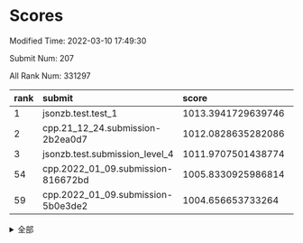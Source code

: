 # Scores

Modified Time: 2022-03-10 17:49:30

Submit Num: 207

All Rank Num: 331297

| rank |               submit               |       score        |       sigma        | pk_num |
| :--- | :--------------------------------- | :----------------- | :----------------- | :----- |
| 1    | jsonzb.test.test_1                 | 1013.3941729639746 | 0.7998730509284977 | 6400   |
| 2    | cpp.21_12_24.submission-2b2ea0d7   | 1012.0828635282086 | 0.7877225959223245 | 6401   |
| 3    | jsonzb.test.submission_level_4     | 1011.9707501438774 | 0.7790275603371409 | 6403   |
| 54   | cpp.2022_01_09.submission-816672bd | 1005.8330925986814 | 0.718490525828532  | 6402   |
| 59   | cpp.2022_01_09.submission-5b0e3de2 | 1004.656653733264  | 0.7060341934705692 | 6399   |


<details>
<summary>全部</summary>

| rank |                 submit                 |       score        |       sigma        | pk_num |
| :--- | :------------------------------------- | :----------------- | :----------------- | :----- |
| 1    | jsonzb.test.test_1                     | 1013.3941729639746 | 0.7998730509284977 | 6400   |
| 2    | cpp.21_12_24.submission-2b2ea0d7       | 1012.0828635282086 | 0.7877225959223245 | 6401   |
| 3    | jsonzb.test.submission_level_4         | 1011.9707501438774 | 0.7790275603371409 | 6403   |
| 4    | gobigger.level_3.submission_level_3_23 | 1011.6459246361692 | 0.7541648627746792 | 6403   |
| 5    | gobigger.level_3.submission_level_3_25 | 1011.5616377765805 | 0.7948678344765249 | 6401   |
| 6    | gobigger.level_3.submission_level_3_1  | 1011.4916357974595 | 0.786346011017032  | 6394   |
| 7    | gobigger.level_3.submission_level_3_46 | 1011.343051879548  | 0.7653271795508009 | 6405   |
| 8    | gobigger.level_3.submission_level_3_41 | 1011.2859720447601 | 0.771483610530336  | 6400   |
| 9    | gobigger.level_3.submission_level_3_49 | 1011.1548689707606 | 0.7694316219825386 | 6397   |
| 10   | gobigger.level_3.submission_level_3_14 | 1011.0138336625764 | 0.7760854657075095 | 6394   |
| 11   | gobigger.level_3.submission_level_3_8  | 1010.9793619454434 | 0.7511549248776701 | 6404   |
| 12   | gobigger.level_3.submission_level_3_45 | 1010.7550342289139 | 0.7778851399527458 | 6406   |
| 13   | gobigger.level_3.submission_level_3_44 | 1010.7538568091591 | 0.756728262338077  | 6398   |
| 14   | gobigger.level_3.submission_level_3_48 | 1010.7073580458665 | 0.7770843042800573 | 6397   |
| 15   | gobigger.level_3.submission_level_3_16 | 1010.6453448677152 | 0.7429527962525292 | 6397   |
| 16   | gobigger.level_3.submission_level_3_11 | 1010.4639546043503 | 0.765496003971417  | 6406   |
| 17   | gobigger.level_3.submission_level_3_17 | 1010.4568337843995 | 0.7527144194610562 | 6400   |
| 18   | gobigger.level_3.submission_level_3_38 | 1010.4518644511629 | 0.7490914148067775 | 6402   |
| 19   | gobigger.level_3.submission_level_3_26 | 1010.3837067837474 | 0.7787243807726176 | 6400   |
| 20   | gobigger.level_3.submission_level_3_6  | 1010.1976345118179 | 0.7482297975898347 | 6404   |
| 21   | gobigger.level_3.submission_level_3_43 | 1010.1714416713983 | 0.7622311366035319 | 6406   |
| 22   | gobigger.level_3.submission_level_3_0  | 1010.1213169569131 | 0.766294601118567  | 6401   |
| 23   | gobigger.level_3.submission_level_3_12 | 1010.1018428581594 | 0.7689736548983097 | 6403   |
| 24   | gobigger.level_3.submission_level_3_40 | 1010.0788087927144 | 0.7790355988693745 | 6399   |
| 25   | gobigger.level_3.submission_level_3_31 | 1010.0573088673016 | 0.7646702974760157 | 6403   |
| 26   | gobigger.level_3.submission_level_3_5  | 1010.0331932689816 | 0.761688078049725  | 6407   |
| 27   | gobigger.level_3.submission_level_3_30 | 1010.0186823962152 | 0.7799176723739305 | 6402   |
| 28   | gobigger.level_3.submission_level_3_13 | 1009.9380399356774 | 0.7530047603608176 | 6401   |
| 29   | gobigger.level_3.submission_level_3_4  | 1009.9035674949284 | 0.758090697621473  | 6407   |
| 30   | gobigger.level_3.submission_level_3_9  | 1009.8923668323755 | 0.7476342562616145 | 6404   |
| 31   | gobigger.level_3.submission_level_3_2  | 1009.8570234274251 | 0.7447786718083903 | 6398   |
| 32   | gobigger.level_3.submission_level_3_39 | 1009.8416332523685 | 0.7466432393517469 | 6408   |
| 33   | gobigger.level_3.submission_level_3_15 | 1009.8346018099362 | 0.7636212886694087 | 6398   |
| 34   | gobigger.level_3.submission_level_3_32 | 1009.7935005255232 | 0.7549989796360879 | 6398   |
| 35   | gobigger.level_3.submission_level_3_21 | 1009.7719012397536 | 0.7727498704623521 | 6402   |
| 36   | gobigger.level_3.submission_level_3_36 | 1009.7171013478954 | 0.7601933124964396 | 6401   |
| 37   | gobigger.level_3.submission_level_3_37 | 1009.6347343090056 | 0.7714252280890748 | 6407   |
| 38   | gobigger.level_3.submission_level_3_7  | 1009.5852412701289 | 0.747356886287085  | 6404   |
| 39   | gobigger.level_3.submission_level_3_22 | 1009.5646434546398 | 0.748791087715491  | 6404   |
| 40   | gobigger.level_3.submission_level_3_29 | 1009.538017067605  | 0.7552222200057871 | 6396   |
| 41   | gobigger.level_3.submission_level_3_42 | 1009.4389871985728 | 0.7578027483914613 | 6401   |
| 42   | gobigger.level_3.submission_level_3_35 | 1009.4059742662834 | 0.7534110082994946 | 6398   |
| 43   | gobigger.level_3.submission_level_3_19 | 1009.3235166445697 | 0.7707318178029574 | 6398   |
| 44   | gobigger.level_3.submission_level_3_10 | 1009.2405184556104 | 0.75266662582968   | 6404   |
| 45   | gobigger.level_3.submission_level_3_27 | 1009.1823936756451 | 0.7632657471935708 | 6407   |
| 46   | gobigger.level_3.submission_level_3_28 | 1009.0866673228302 | 0.7344513652968437 | 6403   |
| 47   | gobigger.level_3.submission_level_3_24 | 1009.029528573034  | 0.7293919061125514 | 6404   |
| 48   | gobigger.level_3.submission_level_3_34 | 1008.9415061836459 | 0.7452032574722345 | 6399   |
| 49   | gobigger.level_3.submission_level_3_33 | 1008.8884284871248 | 0.7578664061307461 | 6402   |
| 50   | gobigger.level_3.submission_level_3_18 | 1008.5877489411075 | 0.7459460353837503 | 6403   |
| 51   | gobigger.level_3.submission_level_3_20 | 1008.5606344894169 | 0.7353801541581739 | 6404   |
| 52   | gobigger.level_3.submission_level_3_47 | 1008.5168756097057 | 0.7587777222791405 | 6405   |
| 53   | gobigger.level_3.submission_level_3_3  | 1008.4668271479765 | 0.7670003926151372 | 6401   |
| 54   | cpp.2022_01_09.submission-816672bd     | 1005.8330925986814 | 0.718490525828532  | 6402   |
| 55   | gobigger.level_1.submission_level_1_26 | 1005.501828242806  | 0.7289073790268212 | 6397   |
| 56   | gobigger.level_1.submission_level_1_39 | 1005.0247986108308 | 0.7252269252125992 | 6402   |
| 57   | gobigger.level_1.submission_level_1_49 | 1004.8163874031989 | 0.7145371099955764 | 6403   |
| 58   | gobigger.level_1.submission_level_1_16 | 1004.7838974239108 | 0.7317468043842732 | 6403   |
| 59   | cpp.2022_01_09.submission-5b0e3de2     | 1004.656653733264  | 0.7060341934705692 | 6399   |
| 60   | gobigger.level_1.submission_level_1_29 | 1004.6000973822801 | 0.7209584831757168 | 6399   |
| 61   | gobigger.level_1.submission_level_1_37 | 1004.5327293157    | 0.7303497916073927 | 6400   |
| 62   | gobigger.level_1.submission_level_1_19 | 1004.4594305479309 | 0.7268458094951409 | 6404   |
| 63   | gobigger.level_1.submission_level_1_4  | 1004.4588824243577 | 0.7162475361451788 | 6404   |
| 64   | gobigger.level_1.submission_level_1_46 | 1004.3297139992069 | 0.7274135437301223 | 6401   |
| 65   | gobigger.level_1.submission_level_1_18 | 1004.2653250276929 | 0.7110424700188432 | 6402   |
| 66   | gobigger.level_1.submission_level_1_6  | 1004.2092886044909 | 0.7161538378402639 | 6400   |
| 67   | gobigger.level_1.submission_level_1_12 | 1004.167745046372  | 0.7219690312146261 | 6402   |
| 68   | gobigger.level_1.submission_level_1_25 | 1003.9927941023221 | 0.7309404225586766 | 6403   |
| 69   | gobigger.level_1.submission_level_1_15 | 1003.9713014776595 | 0.7192605421301969 | 6402   |
| 70   | gobigger.level_1.submission_level_1_17 | 1003.9704967285911 | 0.7163175774585925 | 6400   |
| 71   | gobigger.level_1.submission_level_1_44 | 1003.9346201940068 | 0.7228212827892927 | 6400   |
| 72   | gobigger.level_1.submission_level_1_11 | 1003.8585081090288 | 0.7089482243393932 | 6401   |
| 73   | gobigger.level_1.submission_level_1_42 | 1003.738487209797  | 0.7194580925871893 | 6404   |
| 74   | gobigger.level_1.submission_level_1_9  | 1003.7382961011375 | 0.7223023630816845 | 6407   |
| 75   | gobigger.level_1.submission_level_1_32 | 1003.7101165685335 | 0.7234508907732952 | 6406   |
| 76   | gobigger.level_1.submission_level_1_35 | 1003.6985347950493 | 0.7038909527245595 | 6404   |
| 77   | gobigger.level_1.submission_level_1_43 | 1003.6655642378232 | 0.7038651702450461 | 6401   |
| 78   | gobigger.level_1.submission_level_1_20 | 1003.6612387945742 | 0.7090614240214641 | 6398   |
| 79   | gobigger.level_1.submission_level_1_2  | 1003.5938904476974 | 0.7359450506176012 | 6406   |
| 80   | gobigger.level_1.submission_level_1_28 | 1003.5591497554012 | 0.7148287985045053 | 6403   |
| 81   | gobigger.level_1.submission_level_1_5  | 1003.4407895451126 | 0.7077570998640473 | 6403   |
| 82   | gobigger.level_1.submission_level_1_13 | 1003.4082710526404 | 0.7210292266684335 | 6405   |
| 83   | gobigger.level_1.submission_level_1_45 | 1003.2441863459151 | 0.7077898210064623 | 6398   |
| 84   | gobigger.level_1.submission_level_1_41 | 1003.222354362852  | 0.7106899246861775 | 6399   |
| 85   | gobigger.level_1.submission_level_1_30 | 1003.2153698980271 | 0.7178286382603669 | 6403   |
| 86   | gobigger.level_1.submission_level_1_7  | 1003.1908686078584 | 0.7057995838570392 | 6407   |
| 87   | gobigger.level_1.submission_level_1_8  | 1003.0943351821181 | 0.7181171360105092 | 6399   |
| 88   | gobigger.level_1.submission_level_1_23 | 1003.0777544325962 | 0.7122996808828034 | 6401   |
| 89   | gobigger.level_1.submission_level_1_27 | 1003.0469661741807 | 0.7342088190159372 | 6400   |
| 90   | gobigger.level_1.submission_level_1_33 | 1003.0394986989008 | 0.7145748026912466 | 6401   |
| 91   | gobigger.level_1.submission_level_1_14 | 1003.027713671198  | 0.7259837491261605 | 6407   |
| 92   | gobigger.level_1.submission_level_1_3  | 1002.8903945600872 | 0.727556447087275  | 6404   |
| 93   | gobigger.level_1.submission_level_1_36 | 1002.8775401146553 | 0.7177871953773698 | 6401   |
| 94   | gobigger.level_1.submission_level_1_21 | 1002.8359161054984 | 0.7168710631219893 | 6404   |
| 95   | gobigger.level_1.submission_level_1_48 | 1002.7957903706745 | 0.7118057202492593 | 6404   |
| 96   | gobigger.level_1.submission_level_1_1  | 1002.7932139882967 | 0.7198075866717955 | 6402   |
| 97   | gobigger.level_1.submission_level_1_31 | 1002.7025460270928 | 0.71989173796472   | 6403   |
| 98   | gobigger.level_1.submission_level_1_34 | 1002.6786751460041 | 0.7166094774992169 | 6399   |
| 99   | gobigger.level_1.submission_level_1_22 | 1002.4509070223713 | 0.7148218684976075 | 6404   |
| 100  | gobigger.level_1.submission_level_1_10 | 1002.3813225445501 | 0.7126753384463156 | 6399   |
| 101  | gobigger.level_1.submission_level_1_47 | 1002.2408145577352 | 0.7119683452357644 | 6398   |
| 102  | gobigger.level_1.submission_level_1_40 | 1002.2196483712265 | 0.7084964227499486 | 6403   |
| 103  | gobigger.level_1.submission_level_1_0  | 1002.1601239294267 | 0.71598117802351   | 6404   |
| 104  | gobigger.level_1.submission_level_1_24 | 1001.9914842413309 | 0.7177026415371905 | 6398   |
| 105  | gobigger.level_1.submission_level_1_38 | 1001.9745209040495 | 0.7092754935160043 | 6397   |
| 106  | gobigger.random.submission_random_15   | 997.3018601248268  | 0.7173857129173473 | 6402   |
| 107  | gobigger.random.submission_random_43   | 997.1047207718917  | 0.7100934104805425 | 6397   |
| 108  | gobigger.random.submission_random_0    | 997.0552806893235  | 0.7025784247117921 | 6408   |
| 109  | gobigger.random.submission_random_11   | 997.0058037212158  | 0.712547550705452  | 6399   |
| 110  | gobigger.random.submission_random_32   | 996.8835073622097  | 0.7172494849147969 | 6392   |
| 111  | gobigger.random.submission_random_5    | 996.8351887257039  | 0.7192993809005856 | 6401   |
| 112  | gobigger.random.submission_random_25   | 996.7111442489928  | 0.7028079196541231 | 6400   |
| 113  | gobigger.random.submission_random_49   | 996.6701822550077  | 0.7081851563243797 | 6400   |
| 114  | gobigger.random.submission_random_46   | 996.6088744614109  | 0.7193742237836037 | 6400   |
| 115  | gobigger.random.submission_random_27   | 996.5508154132145  | 0.7115931468707666 | 6403   |
| 116  | gobigger.random.submission_random_22   | 996.548777151219   | 0.7105795030005755 | 6404   |
| 117  | gobigger.random.submission_random_33   | 996.4360632481328  | 0.7038412106946954 | 6402   |
| 118  | gobigger.random.submission_random_30   | 996.4187090949101  | 0.7264855446045049 | 6402   |
| 119  | gobigger.random.submission_random_12   | 996.3896498835544  | 0.7051013010492083 | 6409   |
| 120  | gobigger.random.submission_random_17   | 996.2079469569126  | 0.7191782479907222 | 6400   |
| 121  | gobigger.random.submission_random_6    | 996.1750218352907  | 0.7122425867046792 | 6399   |
| 122  | gobigger.random.submission_random_41   | 996.1608633534636  | 0.7082782228368619 | 6403   |
| 123  | gobigger.random.submission_random_44   | 996.1579237310468  | 0.7350509791562    | 6402   |
| 124  | gobigger.random.submission_random_7    | 996.1423779827468  | 0.7099297074766682 | 6401   |
| 125  | gobigger.random.submission_random_24   | 996.1403902557199  | 0.7313378817168972 | 6407   |
| 126  | gobigger.random.submission_random_45   | 996.1318244154957  | 0.6972677345459107 | 6399   |
| 127  | gobigger.random.submission_random_2    | 996.0948459208361  | 0.7080035144190365 | 6406   |
| 128  | gobigger.random.submission_random_31   | 996.0810425236509  | 0.6958735230703765 | 6405   |
| 129  | gobigger.random.submission_random_48   | 996.0651331913433  | 0.7145280750706906 | 6401   |
| 130  | gobigger.random.submission_random_13   | 996.0432473065607  | 0.7140330071300974 | 6400   |
| 131  | gobigger.random.submission_random_38   | 995.9961752858408  | 0.7216408563336949 | 6406   |
| 132  | gobigger.random.submission_random_9    | 995.9946921837472  | 0.7102362605406584 | 6399   |
| 133  | gobigger.random.submission_random_18   | 995.9670768596266  | 0.707308416811859  | 6405   |
| 134  | gobigger.random.submission_random_42   | 995.9460379972053  | 0.7076521079932677 | 6404   |
| 135  | gobigger.random.submission_random_47   | 995.872940099444   | 0.6994219760541097 | 6401   |
| 136  | gobigger.random.submission_random_36   | 995.8148874888685  | 0.7228422787303316 | 6405   |
| 137  | gobigger.random.submission_random_4    | 995.7785922307988  | 0.7021850959066822 | 6397   |
| 138  | gobigger.random.submission_random_37   | 995.7727794505937  | 0.6999008321447894 | 6402   |
| 139  | gobigger.random.submission_random_29   | 995.7645400806641  | 0.7073221791837493 | 6401   |
| 140  | gobigger.random.submission_random_40   | 995.7571808578749  | 0.7259398150486651 | 6401   |
| 141  | gobigger.random.submission_random_8    | 995.7490085341165  | 0.7104305553157103 | 6401   |
| 142  | gobigger.random.submission_random_19   | 995.7268404828305  | 0.7108000595848081 | 6403   |
| 143  | gobigger.random.submission_random_26   | 995.607451948916   | 0.7068520558849805 | 6400   |
| 144  | gobigger.random.submission_random_14   | 995.5024712478958  | 0.7179631365208947 | 6399   |
| 145  | gobigger.random.submission_random_1    | 995.4588868815453  | 0.7054873371756304 | 6397   |
| 146  | gobigger.random.submission_random_16   | 995.3996862343561  | 0.7092381963727503 | 6403   |
| 147  | gobigger.random.submission_random_39   | 995.3555385335766  | 0.7052444409829957 | 6399   |
| 148  | gobigger.random.submission_random_21   | 995.3128727212734  | 0.7130359956417969 | 6401   |
| 149  | gobigger.random.submission_random_3    | 995.2907401921487  | 0.7363135142025252 | 6405   |
| 150  | gobigger.random.submission_random_23   | 995.2617645524433  | 0.711236460650737  | 6401   |
| 151  | gobigger.random.submission_random_20   | 995.2262142735302  | 0.7093829469140723 | 6403   |
| 152  | gobigger.random.submission_random_35   | 994.8812044110737  | 0.7263847707275332 | 6408   |
| 153  | gobigger.random.submission_random_34   | 994.7496845556401  | 0.7183002919620688 | 6405   |
| 154  | gobigger.random.submission_random_10   | 994.497163316685   | 0.7166215570839548 | 6405   |
| 155  | gobigger.level_2.submission_level_2_2  | 993.8111777806234  | 0.7335049087698454 | 6403   |
| 156  | gobigger.random.submission_random_28   | 993.6307827164704  | 0.7216016097980824 | 6404   |
| 157  | gobigger.level_2.submission_level_2_41 | 993.5498665817536  | 0.7284398368201657 | 6396   |
| 158  | gobigger.level_2.submission_level_2_5  | 993.3547614440965  | 0.7577172296324222 | 6402   |
| 159  | gobigger.level_2.submission_level_2_18 | 993.352930166086   | 0.7400197064117138 | 6402   |
| 160  | gobigger.level_2.submission_level_2_27 | 993.288005563139   | 0.7321365026548935 | 6399   |
| 161  | gobigger.level_2.submission_level_2_33 | 993.1492549326349  | 0.7441570365050185 | 6404   |
| 162  | gobigger.level_2.submission_level_2_20 | 993.1317751473207  | 0.7477627228497764 | 6401   |
| 163  | gobigger.level_2.submission_level_2_32 | 993.0946913692943  | 0.7392574701445553 | 6402   |
| 164  | gobigger.level_2.submission_level_2_11 | 993.0552843567897  | 0.7449891607611934 | 6396   |
| 165  | gobigger.level_2.submission_level_2_8  | 993.0271326090477  | 0.7306859177423902 | 6403   |
| 166  | gobigger.level_2.submission_level_2_49 | 993.0256478813675  | 0.7366099875925611 | 6404   |
| 167  | gobigger.level_2.submission_level_2_48 | 992.9517980270572  | 0.7479552666525503 | 6400   |
| 168  | gobigger.level_2.submission_level_2_19 | 992.7627267145359  | 0.7405295250369928 | 6399   |
| 169  | gobigger.level_2.submission_level_2_30 | 992.7283465922256  | 0.7634159698119112 | 6400   |
| 170  | gobigger.level_2.submission_level_2_44 | 992.5051031500541  | 0.7441689084111007 | 6402   |
| 171  | gobigger.level_2.submission_level_2_3  | 992.4573022202085  | 0.7375538118212694 | 6399   |
| 172  | gobigger.level_2.submission_level_2_46 | 992.3297962338858  | 0.746158474049009  | 6401   |
| 173  | gobigger.level_2.submission_level_2_22 | 992.2091016091352  | 0.7415366485869922 | 6411   |
| 174  | gobigger.level_2.submission_level_2_9  | 992.1722404894164  | 0.7291291872090726 | 6403   |
| 175  | gobigger.level_2.submission_level_2_12 | 992.164308489352   | 0.7436367386694437 | 6402   |
| 176  | gobigger.level_2.submission_level_2_39 | 992.1037030742879  | 0.7570465245258223 | 6409   |
| 177  | gobigger.level_2.submission_level_2_7  | 991.949786734539   | 0.7529043144109251 | 6404   |
| 178  | gobigger.level_2.submission_level_2_6  | 991.8743568690821  | 0.742680167815666  | 6397   |
| 179  | gobigger.level_2.submission_level_2_4  | 991.82905471373    | 0.7351346041352651 | 6399   |
| 180  | gobigger.level_2.submission_level_2_16 | 991.8039241572704  | 0.7422114967080373 | 6400   |
| 181  | gobigger.level_2.submission_level_2_36 | 991.7667543614281  | 0.7517484134276842 | 6405   |
| 182  | gobigger.level_2.submission_level_2_21 | 991.6577766930355  | 0.7797557735823784 | 6406   |
| 183  | gobigger.level_2.submission_level_2_10 | 991.6513181660358  | 0.7453482714085914 | 6403   |
| 184  | gobigger.level_2.submission_level_2_25 | 991.6392072000264  | 0.7533705279473488 | 6404   |
| 185  | gobigger.level_2.submission_level_2_43 | 991.6293100571153  | 0.7457166518856048 | 6400   |
| 186  | gobigger.level_2.submission_level_2_23 | 991.4750247259344  | 0.7344598091133063 | 6402   |
| 187  | gobigger.level_2.submission_level_2_0  | 991.4740419922286  | 0.780676864234994  | 6399   |
| 188  | gobigger.level_2.submission_level_2_24 | 991.4315564376004  | 0.7501745076499203 | 6404   |
| 189  | gobigger.level_2.submission_level_2_40 | 991.4042480042194  | 0.754725042975364  | 6403   |
| 190  | gobigger.level_2.submission_level_2_38 | 991.3850845434847  | 0.7584416685536427 | 6404   |
| 191  | gobigger.level_2.submission_level_2_37 | 991.3641826229073  | 0.764220099751972  | 6402   |
| 192  | gobigger.level_2.submission_level_2_31 | 991.074483809264   | 0.7460428273322227 | 6402   |
| 193  | gobigger.level_2.submission_level_2_1  | 991.0438778880932  | 0.7597493472798902 | 6405   |
| 194  | gobigger.level_2.submission_level_2_34 | 990.9916880169975  | 0.7354910642947509 | 6400   |
| 195  | gobigger.level_2.submission_level_2_17 | 990.9724748242123  | 0.77457925686289   | 6402   |
| 196  | gobigger.level_2.submission_level_2_26 | 990.958394252183   | 0.7673310867569023 | 6401   |
| 197  | gobigger.level_2.submission_level_2_15 | 990.9559243866101  | 0.7580606193563062 | 6407   |
| 198  | gobigger.level_2.submission_level_2_14 | 990.925158053796   | 0.7426583050576205 | 6397   |
| 199  | gobigger.level_2.submission_level_2_47 | 990.8301900297149  | 0.7590506883484756 | 6403   |
| 200  | gobigger.level_2.submission_level_2_45 | 990.7041992320314  | 0.7745787714521603 | 6403   |
| 201  | gobigger.level_2.submission_level_2_29 | 990.6811494978436  | 0.7720644876831425 | 6405   |
| 202  | gobigger.level_2.submission_level_2_28 | 990.6336690246171  | 0.7710256742003937 | 6399   |
| 203  | gobigger.level_2.submission_level_2_13 | 990.5915455009305  | 0.7582700907585096 | 6399   |
| 204  | gobigger.level_2.submission_level_2_35 | 990.3488355360075  | 0.759532454238348  | 6404   |
| 205  | gobigger.level_2.submission_level_2_42 | 990.3362344231667  | 0.7643619564847304 | 6405   |
| 206  | gobigger.none.submission_none_0        | 977.5943238449324  | 1.2722910366451956 | 6405   |
| 207  | gobigger.none.submission_none_1        | 976.4444308847723  | 1.3238558381637993 | 6401   |

</details>